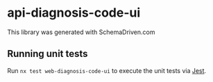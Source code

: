 
# api-diagnosis-code-ui

This library was generated with SchemaDriven.com

## Running unit tests

Run `nx test web-diagnosis-code-ui` to execute the unit tests via [Jest](https://jestjs.io).

